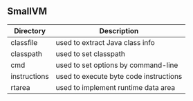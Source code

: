 ## SmallVM

| Directory    | Description                            |
| ------------ | -------------------------------------- |
| classfile    | used to extract Java class info        |
| classpath    | used to set classpath                  |
| cmd          | used to set options by command-line    |
| instructions | used to execute byte code instructions |
| rtarea       | used to implement runtime data area    |

